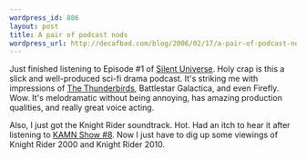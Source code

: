 ```yaml
--- 
wordpress_id: 886
layout: post
title: A pair of podcast nods
wordpress_url: http://decafbad.com/blog/2006/02/17/a-pair-of-podcast-nods
---
```

 <p>Just finished listening to Episode #1 of <a href="http://www.silentuniverse.com/">Silent Universe</a>.  Holy crap is this a slick and well-produced sci-fi drama podcast.  It's striking me with impressions of <a href="http://www.thunderbirdsonline.com/site/">The Thunderbirds</a>, Battlestar Galactica, and even Firefly.  Wow.  It's melodramatic without being annoying, has amazing production qualities, and really great voice acting.</p>
 <p>Also, I just got the Knight Rider soundtrack.  Hot.  Had an itch to hear it after listening to <a href="http://www.kickassmysticninjas.com/2006/02/15/kamn-show-8-knight-rider/">KAMN Show #8</a>.  Now I just have to dig up some viewings of Knight Rider 2000 and Knight Rider 2010.</p>
